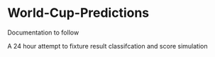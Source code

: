 # World-Cup-Predictions

Documentation to follow

A 24 hour attempt to fixture result classifcation and score simulation
